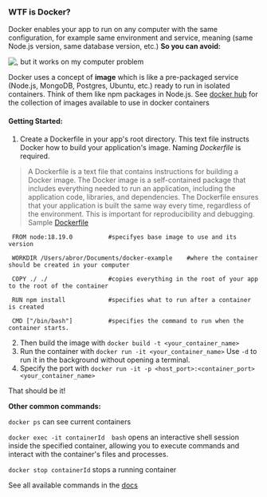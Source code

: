 ### WTF is Docker? 

Docker enables your app to run on any computer with the same configuration, for example same environment and service, meaning (same Node.js version, same database version, etc.) **So you can avoid:**

 ![, but it works on my computer problem](https://encrypted-tbn0.gstatic.com/images?q=tbn:ANd9GcRAKilXOwKaMrv205lA2YL8ALeY2xgQunfVCKZl-AeL2vg73Wu0kJuFBNWHIV9QdGcTqAQ&usqp=CAU)


Docker uses a concept of **image** which is like a pre-packaged service (Node.js, MongoDB, Postgres, Ubuntu, etc.) ready to run in isolated containers. Think of them like npm packages in Node.js. See [docker hub](https://hub.docker.com/) for the collection of images available to use in docker containers  

#### Getting Started: 
1. Create a Dockerfile in your app's root directory. This text file instructs Docker how to build your application's image. Naming _Dockerfile_ is required. 
  > A Dockerfile is a text file that contains instructions for building a Docker image. The Docker image is a self-contained package that includes everything needed to run       an application, including the application code, libraries, and dependencies. The Dockerfile ensures that your application is built the same way every time, regardless of the environment. This is important for reproducibility and debugging.
  Sample [Dockerfile](https://docs.docker.com/engine/reference/builder/)
   ```
    FROM node:18.19.0          #specifyes base image to use and its version
    
    WORKDIR /Users/abror/Documents/docker-example    #where the container should be created in your computer 
    
    COPY ./ ./                 #copies everything in the root of your app to the root of the container 
    
    RUN npm install            #specifies what to run after a container is created 
    
    CMD ["/bin/bash"]          #specifies the command to run when the container starts.

   ``` 

2. Then build the image with  `docker build -t <your_container_name>`
3. Run the container with `docker run -it <your_container_name>`  Use `-d` to run it in the background without opening a terminal.
4. Specify the port with `docker run -it -p <host_port>:<container_port> <your_container_name>`


That should be it!

**Other common commands:**

`docker ps` can see current containers

`docker exec -it containerId  bash` opens an interactive shell session inside the specified container, allowing you to execute commands and interact with the container's files and processes.

`docker stop containerId`  stops a running container

See all available commands in the [docs](https://docs.docker.com/engine/reference/commandline/cli/) 


     

